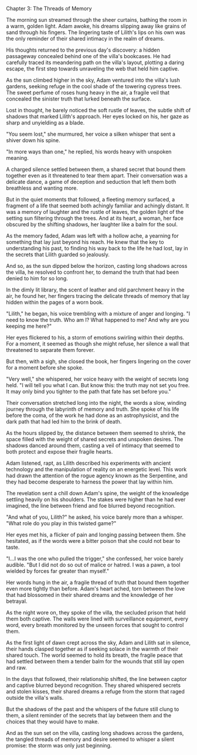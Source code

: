 Chapter 3: The Threads of Memory

The morning sun streamed through the sheer curtains, bathing the room in a warm, golden light. Adam awoke, his dreams slipping away like grains of sand through his fingers. The lingering taste of Lilith's lips on his own was the only reminder of their shared intimacy in the realm of dreams.

His thoughts returned to the previous day's discovery: a hidden passageway concealed behind one of the villa's bookcases. He had carefully traced its meandering path on the villa's layout, plotting a daring escape, the first step towards unraveling the web that held him captive.

As the sun climbed higher in the sky, Adam ventured into the villa's lush gardens, seeking refuge in the cool shade of the towering cypress trees. The sweet perfume of roses hung heavy in the air, a fragile veil that concealed the sinister truth that lurked beneath the surface.

Lost in thought, he barely noticed the soft rustle of leaves, the subtle shift of shadows that marked Lilith's approach. Her eyes locked on his, her gaze as sharp and unyielding as a blade.

"You seem lost," she murmured, her voice a silken whisper that sent a shiver down his spine.

"In more ways than one," he replied, his words heavy with unspoken meaning.

A charged silence settled between them, a shared secret that bound them together even as it threatened to tear them apart. Their conversation was a delicate dance, a game of deception and seduction that left them both breathless and wanting more.

But in the quiet moments that followed, a fleeting memory surfaced, a fragment of a life that seemed both achingly familiar and achingly distant. It was a memory of laughter and the rustle of leaves, the golden light of the setting sun filtering through the trees. And at its heart, a woman, her face obscured by the shifting shadows, her laughter like a balm for the soul.

As the memory faded, Adam was left with a hollow ache, a yearning for something that lay just beyond his reach. He knew that the key to understanding his past, to finding his way back to the life he had lost, lay in the secrets that Lilith guarded so jealously.

And so, as the sun dipped below the horizon, casting long shadows across the villa, he resolved to confront her, to demand the truth that had been denied to him for so long.

In the dimly lit library, the scent of leather and old parchment heavy in the air, he found her, her fingers tracing the delicate threads of memory that lay hidden within the pages of a worn book.

"Lilith," he began, his voice trembling with a mixture of anger and longing. "I need to know the truth. Who am I? What happened to me? And why are you keeping me here?"

Her eyes flickered to his, a storm of emotions swirling within their depths. For a moment, it seemed as though she might refuse, her silence a wall that threatened to separate them forever.

But then, with a sigh, she closed the book, her fingers lingering on the cover for a moment before she spoke.

"Very well," she whispered, her voice heavy with the weight of secrets long held. "I will tell you what I can. But know this: the truth may not set you free. It may only bind you tighter to the path that fate has set before you."

Their conversation stretched long into the night, the words a slow, winding journey through the labyrinth of memory and truth. She spoke of his life before the coma, of the work he had done as an astrophysicist, and the dark path that had led him to the brink of death.

As the hours slipped by, the distance between them seemed
to shrink, the space filled with the weight of shared secrets and unspoken desires. The shadows danced around them, casting a veil of intimacy that seemed to both protect and expose their fragile hearts.

Adam listened, rapt, as Lilith described his experiments with ancient technology and the manipulation of reality on an energetic level. This work had drawn the attention of the rogue agency known as the Serpentine, and they had become desperate to harness the power that lay within him.

The revelation sent a chill down Adam's spine, the weight of the knowledge settling heavily on his shoulders. The stakes were higher than he had ever imagined, the line between friend and foe blurred beyond recognition.

"And what of you, Lilith?" he asked, his voice barely more than a whisper. "What role do you play in this twisted game?"

Her eyes met his, a flicker of pain and longing passing between them. She hesitated, as if the words were a bitter poison that she could not bear to taste.

"I...I was the one who pulled the trigger," she confessed, her voice barely audible. "But I did not do so out of malice or hatred. I was a pawn, a tool wielded by forces far greater than myself."

Her words hung in the air, a fragile thread of truth that bound them together even more tightly than before. Adam's heart ached, torn between the love that had blossomed in their shared dreams and the knowledge of her betrayal.

As the night wore on, they spoke of the villa, the secluded prison that held them both captive. The walls were lined with surveillance equipment, every word, every breath monitored by the unseen forces that sought to control them.

As the first light of dawn crept across the sky, Adam and Lilith sat in silence, their hands clasped together as if seeking solace in the warmth of their shared touch. The world seemed to hold its breath, the fragile peace that had settled between them a tender balm for the wounds that still lay open and raw.

In the days that followed, their relationship shifted, the line between captor and captive blurred beyond recognition. They shared whispered secrets and stolen kisses, their shared dreams a refuge from the storm that raged outside the villa's walls.

But the shadows of the past and the whispers of the future still clung to them, a silent reminder of the secrets that lay between them and the choices that they would have to make.

And as the sun set on the villa, casting long shadows across the gardens, the tangled threads of memory and desire seemed to whisper a silent promise: the storm was only just beginning.
